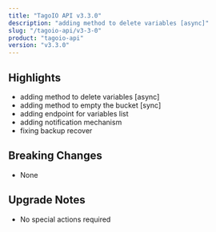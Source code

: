 ```yaml
---
title: "TagoIO API v3.3.0"
description: "adding method to delete variables [async]"
slug: "/tagoio-api/v3-3-0"
product: "tagoio-api"
version: "v3.3.0"
---
```


## Highlights

- adding method to delete variables [async]
- adding method to empty the bucket [sync]
- adding endpoint for variables list
- adding notification mechanism
- fixing backup recover

## Breaking Changes

- None

## Upgrade Notes

- No special actions required
